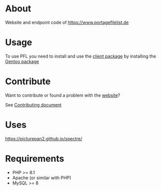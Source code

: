 # About

Website and endpoint code of https://www.portagefilelist.de

# Usage

To use PFL you need to install and use the [client package](https://github.com/portagefilelist/client)
by installing the [Gentoo package](https://packages.gentoo.org/packages/app-portage/pfl)

# Contribute

Want to contribute or found a problem with the [website](https://www.portagefilelist.de)?

See [Contributing document](https://github.com/portagefilelist/server/blob/develop/CONTRIBUTING.md)

# Uses

https://picturepan2.github.io/spectre/

# Requirements

* PHP >= 8.1
* Apache (or similar with PHP)
* MySQL >= 8
